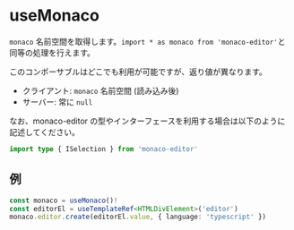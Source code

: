 # useMonaco
`monaco` 名前空間を取得します。`import * as monaco from 'monaco-editor'`と同等の処理を行えます。

このコンポーサブルはどこでも利用が可能ですが、返り値が異なります。
- クライアント: `monaco` 名前空間 (読み込み後)
- サーバー: 常に `null`

なお、monaco-editor の型やインターフェースを利用する場合は以下のように記述してください。
```ts
import type { ISelection } from 'monaco-editor'
```

## 例
```ts
const monaco = useMonaco()!
const editorEl = useTemplateRef<HTMLDivElement>('editor')
monaco.editor.create(editorEl.value, { language: 'typescript' })
```
